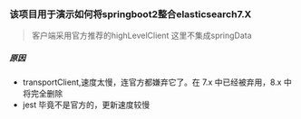 ### 该项目用于演示如何将springboot2整合elasticsearch7.X

> 客户端采用官方推荐的highLevelClient
> 这里不集成springData

##### 原因
- transportClient,速度太慢，连官方都嫌弃它了。在 7.x 中已经被弃用，8.x 中将完全删除
- jest 毕竟不是官方的，更新速度较慢
